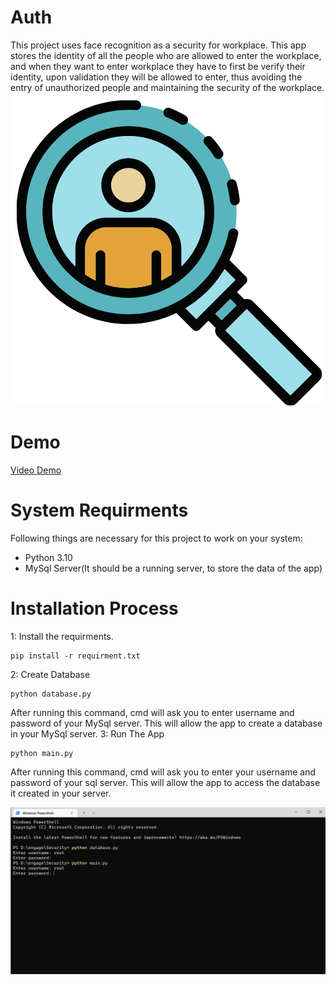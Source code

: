 # Auth
This project uses face recognition as a security for workplace. This app stores the identity of all the people who are allowed to enter the workplace, and when they want to enter workplace they have to first be verify their identity, upon validation they will be allowed to enter, thus avoiding the entry of unauthorized people and maintaining the security of the workplace.
![alt text](https://github.com/rhyths08/Auth/blob/main/icon.png)
# Demo
[Video Demo]()
# System Requirments
Following things are necessary for this project to work on your system:
- Python 3.10
- MySql Server(It should be a running server, to store the data of the app)
# Installation Process
1: Install the requirments.
```
pip install -r requirment.txt
```
2: Create Database
```
python database.py
```
After running this command, cmd will ask you to enter username and password of your MySql server. This will allow the app to create a database in your MySql server.
3: Run The App
```
python main.py
```
After running this command, cmd will ask you to enter your username and password of your sql server. This will allow the app to access the database it created in your server.

![alt text](https://github.com/rhyths08/Auth/blob/main/pictures/1.png)

